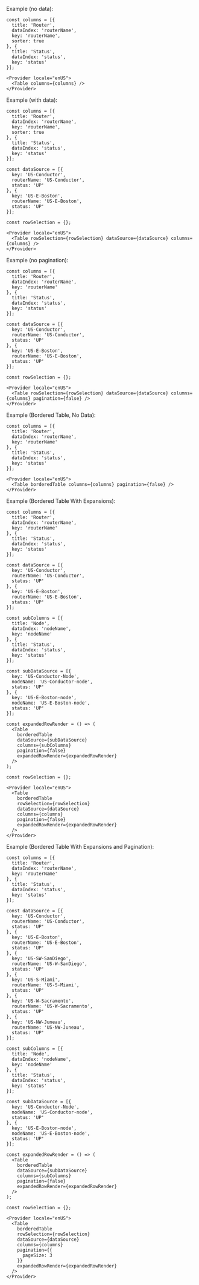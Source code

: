 
Example (no data):

    const columns = [{
      title: 'Router',
      dataIndex: 'routerName',
      key: 'routerName',
      sorter: true
    }, {
      title: 'Status',
      dataIndex: 'status',
      key: 'status'
    }];

    <Provider locale="enUS">
      <Table columns={columns} />
    </Provider>

Example (with data):

    const columns = [{
      title: 'Router',
      dataIndex: 'routerName',
      key: 'routerName',
      sorter: true
    }, {
      title: 'Status',
      dataIndex: 'status',
      key: 'status'
    }];

    const dataSource = [{
      key: 'US-Conductor',
      routerName: 'US-Conductor',
      status: 'UP'
    }, {
      key: 'US-E-Boston',
      routerName: 'US-E-Boston',
      status: 'UP'
    }];

    const rowSelection = {};
    
    <Provider locale="enUS">
      <Table rowSelection={rowSelection} dataSource={dataSource} columns={columns} />
    </Provider>

Example (no pagination):

    const columns = [{
      title: 'Router',
      dataIndex: 'routerName',
      key: 'routerName'
    }, {
      title: 'Status',
      dataIndex: 'status',
      key: 'status'
    }];

    const dataSource = [{
      key: 'US-Conductor',
      routerName: 'US-Conductor',
      status: 'UP'
    }, {
      key: 'US-E-Boston',
      routerName: 'US-E-Boston',
      status: 'UP'
    }];

    const rowSelection = {};
    
    <Provider locale="enUS">
      <Table rowSelection={rowSelection} dataSource={dataSource} columns={columns} pagination={false} />
    </Provider>

Example (Bordered Table, No Data):

    const columns = [{
      title: 'Router',
      dataIndex: 'routerName',
      key: 'routerName'
    }, {
      title: 'Status',
      dataIndex: 'status',
      key: 'status'
    }];
    
    <Provider locale="enUS">
      <Table borderedTable columns={columns} pagination={false} />
    </Provider>

Example (Bordered Table With Expansions):

    const columns = [{
      title: 'Router',
      dataIndex: 'routerName',
      key: 'routerName'
    }, {
      title: 'Status',
      dataIndex: 'status',
      key: 'status'
    }];

    const dataSource = [{
      key: 'US-Conductor',
      routerName: 'US-Conductor',
      status: 'UP'
    }, {
      key: 'US-E-Boston',
      routerName: 'US-E-Boston',
      status: 'UP'
    }];

    const subColumns = [{
      title: 'Node',
      dataIndex: 'nodeName',
      key: 'nodeName'
    }, {
      title: 'Status',
      dataIndex: 'status',
      key: 'status'
    }];

    const subDataSource = [{
      key: 'US-Conductor-Node',
      nodeName: 'US-Conductor-node',
      status: 'UP'
    }, {
      key: 'US-E-Boston-node',
      nodeName: 'US-E-Boston-node',
      status: 'UP'
    }];

    const expandedRowRender = () => (
      <Table 
        borderedTable 
        dataSource={subDataSource} 
        columns={subColumns} 
        pagination={false} 
        expandedRowRender={expandedRowRender} 
      />
    );

    const rowSelection = {};

    <Provider locale="enUS">
      <Table 
        borderedTable 
        rowSelection={rowSelection} 
        dataSource={dataSource} 
        columns={columns} 
        pagination={false} 
        expandedRowRender={expandedRowRender} 
      />
    </Provider>

Example (Bordered Table With Expansions and Pagination):

    const columns = [{
      title: 'Router',
      dataIndex: 'routerName',
      key: 'routerName'
    }, {
      title: 'Status',
      dataIndex: 'status',
      key: 'status'
    }];

    const dataSource = [{
      key: 'US-Conductor',
      routerName: 'US-Conductor',
      status: 'UP'
    }, {
      key: 'US-E-Boston',
      routerName: 'US-E-Boston',
      status: 'UP'
    }, {
      key: 'US-SW-SanDiego',
      routerName: 'US-W-SanDiego',
      status: 'UP'
    }, {
      key: 'US-S-Miami',
      routerName: 'US-S-Miami',
      status: 'UP'
    }, {
      key: 'US-W-Sacramento',
      routerName: 'US-W-Sacramento',
      status: 'UP'
    }, {
      key: 'US-NW-Juneau',
      routerName: 'US-NW-Juneau',
      status: 'UP'
    }];

    const subColumns = [{
      title: 'Node',
      dataIndex: 'nodeName',
      key: 'nodeName'
    }, {
      title: 'Status',
      dataIndex: 'status',
      key: 'status'
    }];

    const subDataSource = [{
      key: 'US-Conductor-Node',
      nodeName: 'US-Conductor-node',
      status: 'UP'
    }, {
      key: 'US-E-Boston-node',
      nodeName: 'US-E-Boston-node',
      status: 'UP'
    }];

    const expandedRowRender = () => (
      <Table 
        borderedTable 
        dataSource={subDataSource} 
        columns={subColumns} 
        pagination={false} 
        expandedRowRender={expandedRowRender} 
      />
    );

    const rowSelection = {};

    <Provider locale="enUS">
      <Table 
        borderedTable 
        rowSelection={rowSelection} 
        dataSource={dataSource} 
        columns={columns} 
        pagination={{
          pageSize: 3
        }} 
        expandedRowRender={expandedRowRender} 
      />
    </Provider>


